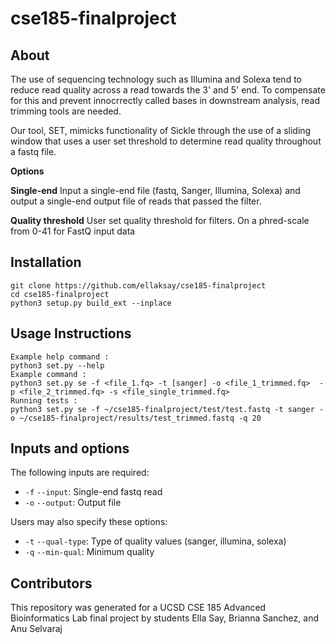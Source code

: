 # cse185-finalproject


## About

The use of sequencing technology such as Illumina and Solexa tend to reduce read quality across a read towards the 3' and 5' end. To compensate for this and prevent innocrrectly called bases in downstream analysis, read trimming tools are needed. 

Our tool, SET, mimicks functionality of Sickle through the use of a sliding window that uses a user set threshold to determine read quality throughout a fastq file. 

**Options**

**Single-end**
Input a single-end file (fastq, Sanger, Illumina, Solexa) and output a single-end output file of reads that passed the filter.

**Quality threshold**
User set quality threshold for filters. On a phred-scale from 0-41 for FastQ input data

## Installation
```
git clone https://github.com/ellaksay/cse185-finalproject
cd cse185-finalproject
python3 setup.py build_ext --inplace
```
## Usage Instructions
```
Example help command :
python3 set.py --help
Example command :
python3 set.py se -f <file_1.fq> -t [sanger] -o <file_1_trimmed.fq>  -p <file_2_trimmed.fq> -s <file_single_trimmed.fq>
Running tests : 
python3 set.py se -f ~/cse185-finalproject/test/test.fastq -t sanger -o ~/cse185-finalproject/results/test_trimmed.fastq -q 20
```

## Inputs and options
The following inputs are required:
- ```-f``` ```--input```: Single-end fastq read
- ```-o``` ```--output```: Output file

Users may also specify these options:
- ```-t``` ```--qual-type```: Type of quality values (sanger, illumina, solexa)
- ```-q``` ```--min-qual```: Minimum quality

## Contributors
This repository was generated for a UCSD CSE 185 Advanced Bioinformatics Lab final project by students Ella Say, Brianna Sanchez, and Anu Selvaraj





